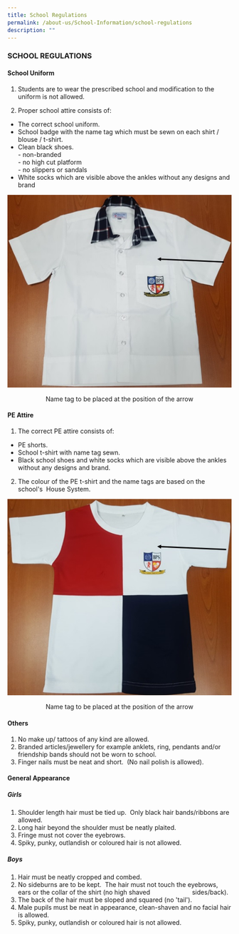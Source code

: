 ```yaml
---
title: School Regulations
permalink: /about-us/School-Information/school-regulations
description: ""
---
```


### SCHOOL REGULATIONS

#### School Uniform

1. Students are to wear the prescribed school and modification to the uniform is not allowed.

2. Proper school attire consists of:

* The correct school uniform.
* School badge with the name tag which must be sewn on each shirt / blouse / t-shirt.
* Clean black shoes. <br>
\- non-branded <br>
\- no high cut platform <br>
\- no slippers or sandals
* White socks which are visible above the ankles without any designs and brand  

![](/images/uniform_1.jpg)
<p align="center">Name tag to be placed at the position of the arrow </p>

#### PE Attire

1. The correct PE attire consists of: 
* PE shorts.
* School t-shirt with name tag sewn.
* Black school shoes and white socks which are visible above the ankles without any designs and brand.

2. The colour of the PE t-shirt and the name tags are based on the school's  House System.

![](/images/pe_1.jpg)
<p align="center">Name tag to be placed at the position of the arrow</p>



#### Others

1. No make up/ tattoos of any kind are allowed.  
2. Branded articles/jewellery for example anklets, ring, pendants and/or friendship bands should not be worn to school.  
3. Finger nails must be neat and short.  (No nail polish is allowed).  
  
  

#### General Appearance
##### Girls

1. Shoulder length hair must be tied up.  Only black hair bands/ribbons are allowed.  
2. Long hair beyond the shoulder must be neatly plaited.  
3. Fringe must not cover the eyebrows.  
4. Spiky, punky, outlandish or coloured hair is not allowed. 

##### Boys

1. Hair must be neatly cropped and combed.  
2. No sideburns are to be kept.  The hair must not touch the eyebrows, ears or the collar of the shirt (no high shaved                        sides/back).  
3. The back of the hair must be sloped and squared (no 'tail').  
4. Male pupils must be neat in appearance, clean-shaven and no facial hair is allowed.  
5. Spiky, punky, outlandish or coloured hair is not allowed.